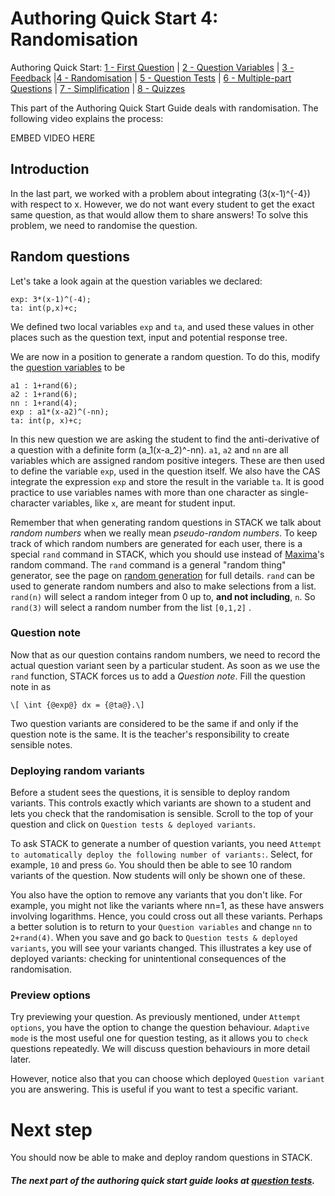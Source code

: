 # Authoring Quick Start 4: Randomisation

Authoring Quick Start: [1 - First Question](Authoring_quick_start.md) | [2 - Question Variables](Authoring_quick_start_2.md) | [3 - Feedback](Authoring_quick_start_3.md) |<u>4 - Randomisation</u> | [5 - Question Tests](Authoring_quick_start_5.md) | [6 - Multiple-part Questions](Authoring_quick_start_6.md) | [7 - Simplification](Authoring_quick_start_7.md) | [8 - Quizzes](Authoring_quick_start_8.md)



This part of the Authoring Quick Start Guide deals with randomisation. The following video explains the process:

EMBED VIDEO HERE

## Introduction

In the last part, we worked with a problem about integrating \(3(x-1)^{-4}\) with respect to x. However, we do not want every student to get the exact same question, as that would allow them to share answers! To solve this problem, we need to randomise the question.

## Random questions

Let's take a look again at the question variables we declared:

```
exp: 3*(x-1)^(-4);
ta: int(p,x)+c;
```

We defined two local variables `exp` and `ta`, and used these values in other places such as the question text, input and potential response tree. 

We are now in a position to generate a random question. To do this, modify the [question variables](KeyVals.md#Question_variables) to be

```
a1 : 1+rand(6);
a2 : 1+rand(6);
nn : 1+rand(4);
exp : a1*(x-a2)^(-nn);
ta: int(p, x)+c;
```

In this new question we are asking the student to find the anti-derivative of a question with a definite form \(a_1(x-a_2)^-nn\). `a1`, `a2` and `nn` are all variables which are assigned random positive integers.  These are then used to define the variable `exp`, used in the question itself. We also have the CAS integrate the expression `exp` and store the result in the variable `ta`. It is good practice to use variables names with more than one character as single-character variables, like `x`, are meant for student input.

Remember that when generating random questions in STACK we talk about _random numbers_ when we really mean _pseudo-random numbers_. To keep track of which random numbers are generated for each user, there is a special `rand` command in STACK, which you should use instead of [Maxima](../CAS/Maxima.md)'s random command. The `rand` command is a general "random thing" generator, see the page on [random generation](../CAS/Random.md) for full details. `rand` can be used to generate random numbers and also to make selections from a list. `rand(n)` will select a random integer from 0 up to, **and not including**, `n`. So  `rand(3)` will select a random number from the list  `[0,1,2]` .

### Question note

Now that as our question contains random numbers, we need to record the actual question variant seen by a particular student. As soon as we use the `rand` function, STACK forces us to add a _Question note_. 
Fill the question note in as

```
\[ \int {@exp@} dx = {@ta@}.\]
```

Two question variants are considered to be the same if and only if the question note is the same. It is the teacher's responsibility to create sensible notes.

### Deploying random variants

Before a student sees the questions, it is sensible to deploy random variants.  This controls exactly which variants are shown to a student and lets you check that the randomisation is sensible. Scroll to the top of your question and click on `Question tests & deployed variants`. 

To ask STACK to generate a number of question variants, you need `Attempt to automatically deploy the following number of variants:`. Select, for example, `10` and press `Go`.  You should then be able to see 10 random variants of the question. Now students will only be shown one of these.

You also have the option to remove any variants that you don't like. For example, you might not like the variants where nn=1, as these have answers involving logarithms. Hence, you could cross out all these variants. Perhaps a better solution is to return to your `Question variables` and change `nn` to `2+rand(4)`. When you save and go back to `Question tests & deployed variants`, you will see your variants changed. This illustrates a key use of deployed variants: checking for unintentional consequences of the randomisation.

### Preview options

Try previewing your question. As previously mentioned, under `Attempt options`, you have the option to change the question behaviour. `Adaptive mode` is the most useful one for question testing, as it allows you to `check` questions repeatedly. We will discuss question behaviours in more detail later. 

However, notice also that you can choose which deployed `Question variant`  you are answering. This is useful if you want to test a specific variant.

# Next step #

You should now be able to make and deploy random questions in STACK.

##### The next part of the authoring quick start guide looks at [question tests](Authoring_quick_start_4.md).